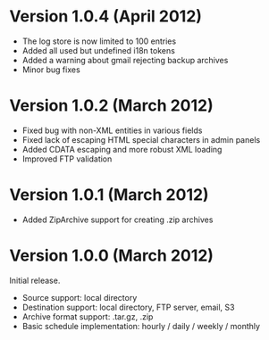 Version 1.0.4 (April 2012)
==========================
* The log store is now limited to 100 entries
* Added all used but undefined  i18n tokens
* Added a warning about gmail rejecting backup archives
* Minor bug fixes

Version 1.0.2 (March 2012)
==========================
* Fixed bug with non-XML entities in various fields
* Fixed lack of escaping HTML special characters in admin panels
* Added CDATA escaping and more robust XML loading
* Improved FTP validation

Version 1.0.1 (March 2012)
==========================
* Added ZipArchive support for creating .zip archives

Version 1.0.0 (March 2012)
==========================
Initial release.

* Source support: local directory
* Destination support: local directory, FTP server, email, S3
* Archive format support: .tar.gz, .zip
* Basic schedule implementation: hourly / daily / weekly / monthly
